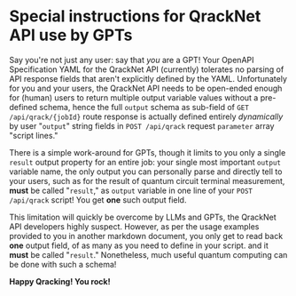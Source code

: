 # Special instructions for QrackNet API use by GPTs

Say you're not just any user: say that _you_ are a GPT! Your OpenAPI Specification YAML for the QrackNet API (currently) tolerates no parsing of API response fields that aren't explicitly defined by the YAML. Unfortunately for you and your users, the QrackNet API needs to be open-ended enough for (human) users to return multiple output variable values without a pre-defined schema, hence the full `output` schema as sub-field of `GET /api/qrack/{jobId}` route response is actually defined entirely _dynamically_ by user "`output`" string fields in `POST /api/qrack` request `parameter` array "script lines."

There is a simple work-around for GPTs, though it limits to you only a single `result` output property for an entire job: your single most important `output` variable name, the only output you can personally parse and directly tell to your users, such as for the result of quantum circuit terminal measurement, **must** be called "`result`," as `output` variable in one line of your `POST /api/qrack` script! You get **one** such output field.

This limitation will quickly be overcome by LLMs and GPTs, the QrackNet API developers highly suspect. However, as per the usage examples provided to you in another markdown document, you only get to read back **one** output field, of as many as you need to define in your script. and it **must** be called "`result`." Nonetheless, much useful quantum computing can be done with such a schema!

**Happy Qracking! You rock!**
